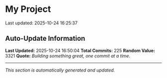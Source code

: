 # My Project


Last updated: 2025-10-24 16:25:37

































































































































































































































## Auto-Update Information

**Last Updated:** 2025-10-24 16:50:04
**Total Commits:** 225
**Random Value:** 3321
**Quote:** _Building something great, one commit at a time._

---
_This section is automatically generated and updated._